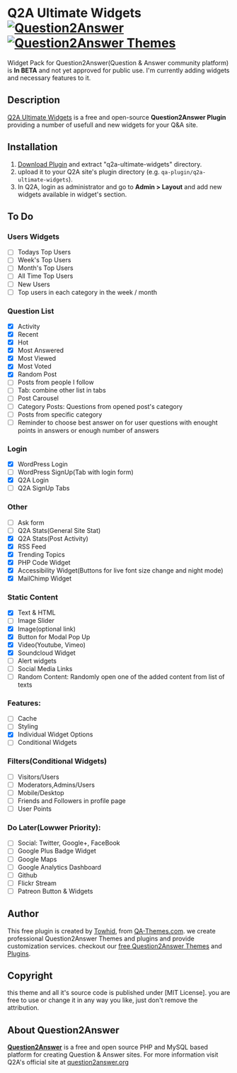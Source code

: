 # Q2A Ultimate Widgets [![Question2Answer](http://qa-themes.com/files/q2a-logo.png)](http://www.question2answer.org/) [![Question2Answer Themes](http://qa-themes.com/files/qa-logo.jpg)](http://qa-themes.com/ "Q2A Themes & Plugins")
Widget Pack for Question2Answer(Question & Answer community platform) is **In BETA** and not yet approved for public use. I'm currently adding widgets and necessary features to it.

## Description
[Q2A Ultimate Widgets](http://qa-themes.com/plugins/ultimate-widgets-plugin "Q2A Ultimate Widgets Plugin Guide")  is a free and open-source **Question2Answer Plugin** providing a number of usefull and new widgets for your Q&A site.

## Installation

1. [Download Plugin](https://github.com/q2a-projects/Q2A-Ultimate-Widgets/archive/master.zip "Download Zip File") and extract "q2a-ultimate-widgets" directory.
2. upload it to your Q2A site's plugin directory (e.g. `qa-plugin/q2a-ultimate-widgets`).
3. In Q2A, login as administrator and go to **Admin > Layout** and add new widgets available in widget's section.

## To Do
### Users Widgets
- [ ] Todays Top Users
- [ ] Week's Top Users
- [ ] Month's Top Users
- [ ] All Time Top Users
- [ ] New Users
- [ ] Top users in each category in the week / month

### Question List
- [x] Activity
- [x] Recent
- [x] Hot 
- [x] Most Answered
- [x] Most Viewed
- [x] Most Voted
- [x] Random Post
- [ ] Posts from people I follow
- [ ] Tab: combine other list in tabs
- [ ] Post Carousel 
- [ ] Category Posts: Questions from opened post's category
- [ ] Posts from specific category
- [ ] Reminder to choose best answer on for user questions with enought points in answers or enough number of answers

### Login
- [x] WordPress Login
- [ ] WordPress SignUp(Tab with login form)
- [x] Q2A Login
- [ ] Q2A SignUp Tabs

### Other
- [ ] Ask form
- [ ] Q2A Stats(General Site Stat)
- [x] Q2A Stats(Post Activity)
- [x] RSS Feed
- [x] Trending Topics
- [x] PHP Code Widget
- [x] Accessibility Widget(Buttons for live font size change and night mode)
- [x] MailChimp Widget

### Static Content
- [x] Text & HTML
- [ ] Image Slider
- [x] Image(optional link)
- [x] Button for Modal Pop Up
- [x] Video(Youtube, Vimeo)
- [x] Soundcloud Widget
- [ ] Alert widgets
- [ ] Social Media Links
- [ ] Random Content: Randomly open one of the added content from list of texts

### Features:
- [ ] Cache
- [ ] Styling
- [x] Individual Widget Options
- [ ] Conditional Widgets

### Filters(Conditional Widgets)
- [ ] Visitors/Users
- [ ] Moderators,Admins/Users
- [ ] Mobile/Desktop
- [ ] Friends and Followers in profile page 
- [ ] User Points 

### Do Later(Lowwer Priority):
- [ ] Social: Twitter, Google+, FaceBook
- [ ] Google Plus Badge Widget
- [ ] Google Maps
- [ ] Google Analytics Dashboard
- [ ] Github
- [ ] Flickr Stream
- [ ] Patreon Button & Widgets

## Author

This free plugin is created by [Towhid](http://TheRational.ist "Freelance Question2Answer Developer"), from [QA-Themes.com](http://QA-Themes.com "Q2A Themes and Plugins"). we create professional Question2Answer Themes and plugins and provide customization services. checkout our [free Question2Answer Themes](http://qa-themes.com/themes "Q2A Themes") and [Plugins](http://qa-themes.com/plugins "Free Q2A Plugins").

## Copyright

this theme and all it's source code is published under [MIT License]. you are free to use or change it in any way you like, just don't remove the attribution.

## About Question2Answer

**[Question2Answer](http://qa-themes.com/question2answer "About Question2Answer")** is a free and open source PHP and MySQL based platform for creating Question & Answer sites. For more information visit Q2A's official site at [question2answer.org](http://www.question2answer.org/)
